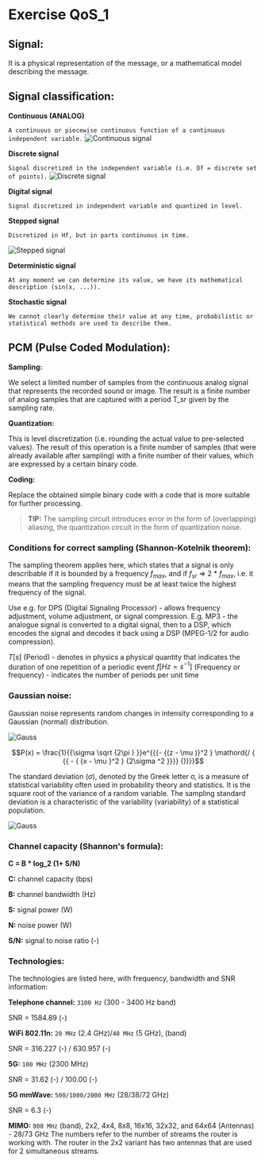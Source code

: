 # Exercise QoS_1

## Signal:
It is a physical representation of the message, or a mathematical model describing the message.
## Signal classification:
**Continuous (ANALOG)**

 ```A continuous or piecewise continuous function of a continuous independent variable.```
 ![Continuous signal](https://imgur.com/IX3VfGg.png)

**Discrete signal** 

```Signal discretized in the independent variable (i.e. Df = discrete set of points).```
![Discrete signal](https://imgur.com/fWq6mwa.png)
      
**Digital signal** 

```Signal discretized in independent variable and quantized in level.```
    
     
**Stepped signal** 

```Discretized in Hf, but in parts continuous in time.```

![Stepped signal](https://imgur.com/ByPML2f.png)

     
**Deterministic signal** 

```At any moment we can determine its value, we have its mathematical description (sin(x, ...)).```

**Stochastic signal**

```We cannot clearly determine their value at any time, probabilistic or statistical methods are used to describe them.```

## PCM (Pulse Coded Modulation):

**Sampling:** 

We select a limited number of samples from the continuous analog signal that represents the recorded sound or image. 
The result is a finite number of analog samples that are captured with a period T_sr given by the sampling rate.


**Quantization:**

This is level discretization (i.e. rounding the actual value to pre-selected values). 
The result of this operation is a finite number of samples (that were already available after sampling) with a finite number of their values, which are expressed by a certain binary code.


**Coding:**

Replace the obtained simple binary code with a code that is more suitable for further processing.

> **TIP:** The sampling circuit introduces error in the form of (overlapping) aliasing, the quantization circuit in the form of quantization noise.
 ###  Conditions for correct sampling (Shannon-Kotelnik theorem):
 
 The sampling theorem applies here, which states that a signal is only describable if it is bounded by a frequency $f_{max}$, and if $f_{sr}$ => 2 * $f_{max}$, i.e. it means that the sampling frequency must be at least twice the highest frequency of the signal.  
 
 Use e.g. for DPS (Digital Signaling Processor) - allows frequency adjustment, volume adjustment, or signal compression. E.g. MP3 - the analogue signal is converted to a digital signal, then to a DSP, which encodes the signal and decodes it back using a DSP (MPEG-1/2 for audio compression).

$T[s]$ (Period) - denotes in physics a physical quantity that indicates the duration of one repetition of a periodic event
$f[Hz = s^{-1}]$ (Frequency or frequency) - indicates the number of periods per unit time

### Gaussian noise:
Gaussian noise represents random changes in intensity corresponding to a Gaussian (normal) distribution.

![Gauss](https://imgur.com/tN6l2ad.png)

$$P(x) = \frac{1}{{\sigma \sqrt {2\pi } }}e^{{{-  {(z - \mu )}^2 } \mathord{/ { {{ - ( {x - \mu }^2 } {2\sigma ^2 }}}} {)}}}$$

The standard deviation ($\sigma$), denoted by the Greek letter σ, is a measure of statistical variability often used in probability theory and statistics. 
It is the square root of the variance of a random variable. The sampling standard deviation is a characteristic of the variability (variability) of a statistical population.

![Gauss](https://imgur.com/X1hUPFG.png)

### Channel capacity (Shannon's formula):

**C = B * log_2 (1+ S/N)**

**C:** channel capacity (bps)

**B:** channel bandwidth (Hz)

**S:** signal power (W)

**N:** noise power (W)

**S/N:** signal to noise ratio (-)

### Technologies:

The technologies are listed here, with frequency, bandwidth and SNR information:

**Telephone channel:**  ```3100 Hz```  (300 - 3400 Hz band)

SNR = 1584.89 (-)

**WiFi 802.11n:** ```20 MHz``` (2.4 GHz)/```40 MHz``` (5 GHz), (band)

SNR = 316.227 (-) / 630.957 (-)

**5G:** ```100 MHz```  (2300 MHz)

SNR = 31.62 (-) / 100.00 (-)

**5G mmWave:** ```500/1000/2000 MHz``` (28/38/72 GHz)

SNR = 6.3 (-)

**MIMO:** ```800 MHz``` (band), 2x2, 4x4, 8x8, 16x16, 32x32, and 64x64 (Antennas) - 28/73 GHz
The numbers refer to the number of streams the router is working with. The router in the 2x2 variant has two antennas that are used for 2 simultaneous streams. 


